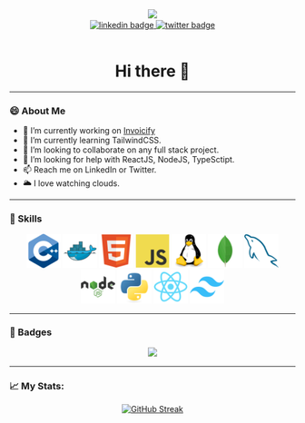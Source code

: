 <div id="header" align="center">
  <img src="https://media.giphy.com/media/1iNaqIJqEjxhOwUabo/giphy.gif" width="300" />
  <div id="badges">
    <a href="https://www.linkedin.com/in/darish-khan-7113b2170">
      <img src="https://img.shields.io/badge/LinkedIn-blue?logo=linkedin&logoColor=white&style=for-the-badge" alt="linkedin badge" />
    </a>
    <a href="https://twitter.com/darish155">
      <img src="https://img.shields.io/badge/Twitter-blue?logo=twitter&logoColor=white&style=for-the-badge" alt="twitter badge" />
    </a>
  </div>
  <img src="https://komarev.com/ghpvc/?username=darishkhan&style=flat-square&color=green" alt=""/>
  <h1>
     Hi there 👋
  </h1>
</div>

---
### 😄 About Me
- 🔭 I’m currently working on <a href="https://github.com/Aditya10T/BillingApp">Invoicify</a>
- 🌱 I’m currently learning TailwindCSS.
- 👯 I’m looking to collaborate on any full stack project.
- 🤔 I’m looking for help with ReactJS, NodeJS, TypeSctipt.
- 📫 Reach me on LinkedIn or Twitter.
- 🌥️ I love watching clouds.

---
### 🧰 Skills 
<div id="tools" align="center">
  <img src="https://github.com/devicons/devicon/blob/master/icons/cplusplus/cplusplus-original.svg" width="60"/>
  <img src="https://raw.githubusercontent.com/devicons/devicon/55609aa5bd817ff167afce0d965585c92040787a/icons/docker/docker-original.svg" width="60"/>
  <img src="https://raw.githubusercontent.com/devicons/devicon/55609aa5bd817ff167afce0d965585c92040787a/icons/html5/html5-original.svg" width="60"/>
  <img src="https://raw.githubusercontent.com/devicons/devicon/55609aa5bd817ff167afce0d965585c92040787a/icons/javascript/javascript-original.svg" width="60"/>
  <img src="https://raw.githubusercontent.com/devicons/devicon/55609aa5bd817ff167afce0d965585c92040787a/icons/linux/linux-original.svg" width="60"/>
  <img src="https://raw.githubusercontent.com/devicons/devicon/55609aa5bd817ff167afce0d965585c92040787a/icons/mongodb/mongodb-original.svg" width="60"/>
  <img src="https://raw.githubusercontent.com/devicons/devicon/55609aa5bd817ff167afce0d965585c92040787a/icons/mysql/mysql-original.svg" width="60"/>
  <img src="https://raw.githubusercontent.com/devicons/devicon/55609aa5bd817ff167afce0d965585c92040787a/icons/nodejs/nodejs-original-wordmark.svg" width="60"/>
  <img src="https://raw.githubusercontent.com/devicons/devicon/55609aa5bd817ff167afce0d965585c92040787a/icons/python/python-original.svg" width="60"/>
  <img src="https://raw.githubusercontent.com/devicons/devicon/55609aa5bd817ff167afce0d965585c92040787a/icons/react/react-original.svg" width="60"/>
  <img src="https://raw.githubusercontent.com/devicons/devicon/55609aa5bd817ff167afce0d965585c92040787a/icons/tailwindcss/tailwindcss-plain.svg" width="60"/>
</div>

---
### 🏅 Badges 
<div id="badges" align="center">
  <img  src="https://images.credly.com/size/680x680/images/0bf0f2da-a699-4c82-82e2-56dcf1f2e1c7/image.png" width="200"/>
</div>

---

### 📈 My Stats: 
<div id="stats" align="center">
  <a href="https://git.io/streak-stats">
    <img src="https://streak-stats.demolab.com?user=darishkhan&theme=iceberg&hide_border=true" alt="GitHub Streak" />
  </a>
</div>


  

